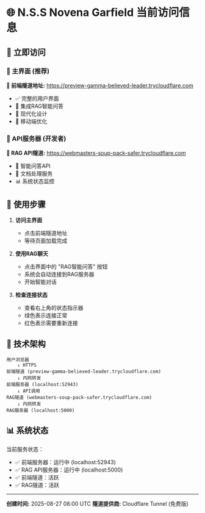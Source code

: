 # 🌐 N.S.S Novena Garfield 当前访问信息

## 📱 立即访问

### 🎯 主界面 (推荐)
**🔗 前端隧道地址:** https://preview-gamma-believed-leader.trycloudflare.com

- ✅ 完整的用户界面
- 🤖 集成RAG智能问答
- 🎨 现代化设计
- 📱 移动端优化

### 🔧 API服务器 (开发者)
**🔗 RAG API隧道:** https://webmasters-soup-pack-safer.trycloudflare.com

- 🤖 智能问答API
- 📄 文档处理服务
- 📊 系统状态监控

## 🚀 使用步骤

1. **访问主界面**
   - 点击前端隧道地址
   - 等待页面加载完成

2. **使用RAG聊天**
   - 点击界面中的 "RAG智能问答" 按钮
   - 系统会自动连接到RAG服务器
   - 开始智能对话

3. **检查连接状态**
   - 查看右上角的状态指示器
   - 绿色表示连接正常
   - 红色表示需要重新连接

## 🔧 技术架构

```
用户浏览器
    ↓ HTTPS
前端隧道 (preview-gamma-believed-leader.trycloudflare.com)
    ↓ 内网转发
前端服务器 (localhost:52943)
    ↓ API调用
RAG隧道 (webmasters-soup-pack-safer.trycloudflare.com)
    ↓ 内网转发
RAG服务器 (localhost:5000)
```

## 📊 系统状态

当前服务状态：
- ✅ 前端服务器：运行中 (localhost:52943)
- ✅ RAG API服务器：运行中 (localhost:5000)
- ✅ 前端隧道：活跃
- ✅ RAG隧道：活跃

---

**创建时间:** 2025-08-27 08:00 UTC
**隧道提供商:** Cloudflare Tunnel (免费版)
